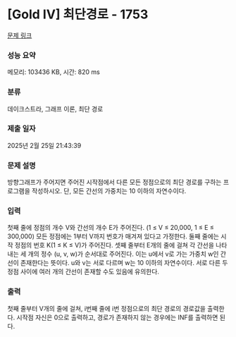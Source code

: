 # [Gold IV] 최단경로 - 1753 

[문제 링크](https://www.acmicpc.net/problem/1753) 

### 성능 요약

메모리: 103436 KB, 시간: 820 ms

### 분류

데이크스트라, 그래프 이론, 최단 경로

### 제출 일자

2025년 2월 25일 21:43:39

### 문제 설명

<p>방향그래프가 주어지면 주어진 시작점에서 다른 모든 정점으로의 최단 경로를 구하는 프로그램을 작성하시오. 단, 모든 간선의 가중치는 10 이하의 자연수이다.</p>

### 입력 

 <p>첫째 줄에 정점의 개수 V와 간선의 개수 E가 주어진다. (1 ≤ V ≤ 20,000, 1 ≤ E ≤ 300,000) 모든 정점에는 1부터 V까지 번호가 매겨져 있다고 가정한다. 둘째 줄에는 시작 정점의 번호 K(1 ≤ K ≤ V)가 주어진다. 셋째 줄부터 E개의 줄에 걸쳐 각 간선을 나타내는 세 개의 정수 (u, v, w)가 순서대로 주어진다. 이는 u에서 v로 가는 가중치 w인 간선이 존재한다는 뜻이다. u와 v는 서로 다르며 w는 10 이하의 자연수이다. 서로 다른 두 정점 사이에 여러 개의 간선이 존재할 수도 있음에 유의한다.</p>

### 출력 

 <p>첫째 줄부터 V개의 줄에 걸쳐, i번째 줄에 i번 정점으로의 최단 경로의 경로값을 출력한다. 시작점 자신은 0으로 출력하고, 경로가 존재하지 않는 경우에는 INF를 출력하면 된다.</p>

